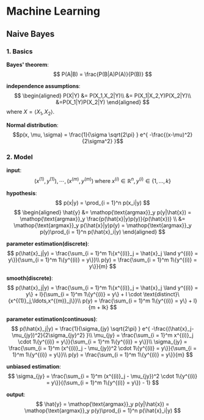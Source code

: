# Machine Learning

## Naive Bayes

### 1. Basics

**Bayes' theorem**:
$$
P(A|B) = \frac{P(B|A)P(A)}{P(B)}
$$

**independence assumptions**:
$$
\begin{aligned}
P(X|Y) &= P(X_1,X_2|Y)\\
&= P(X_1|X_2,Y)P(X_2|Y)\\
&=P(X_1|Y)P(X_2|Y)
\end{aligned}
$$
where $X = \langle X_1,X_2 \rangle$.

**Normal distribution**:
$$p(x, \mu, \sigma) = \frac{1}{\sigma \sqrt{2\pi} } e^{ -\frac{(x-\mu)^2}{2\sigma^2} }$$

### 2. Model

**input**:
$$
(x^{(1)}, y^{(1)}),\cdots, (x^{(m)}, y^{(m)})\;\text{where}\;x^{(i)} \in \mathbb{R}^n,y^{(i)} \in \{1,\ldots,k\} 
$$


**hypothesis**:
$$
p(x|y) = \prod_{i = 1}^n p(x_i|y)
$$
$$
\begin{aligned}
\hat{y} &= \mathop{\text{argmax}}_y p(y|\hat{x}) = \mathop{\text{argmax}}_y \frac{p(\hat{x}|y)p(y)}{p(\hat{x})} \\
&= \mathop{\text{argmax}}_y p(\hat{x}|y)p(y) = \mathop{\text{argmax}}_y p(y)\prod_{i = 1}^n p(\hat{x}_i|y)
\end{aligned}
$$

**parameter estimation(discrete)**:
$$
p(\hat{x}_j|y) = \frac{\sum_{i = 1}^m 1\{x^{(i)}_j = \hat{x}_j \land y^{(i)} = y\}}{\sum_{i = 1}^m 1\{y^{(i)} = y\}}\\
p(y) = \frac{\sum_{i = 1}^m 1\{y^{(i)} = y\}}{m}
$$

**smooth(discrete)**:
$$
p(\hat{x}_j|y) = \frac{\sum_{i = 1}^m 1\{x^{(i)}_j = \hat{x}_j \land y^{(i)} = y\} + l}{\sum_{i = 1}^m 1\{y^{(i)} = y\} + l \cdot \text{distinct}\{x^{(1)}_j,\ldots,x^{(m)}_j\}}\\
p(y) = \frac{\sum_{i = 1}^m 1\{y^{(i)} = y\} + l}{m + lk}
$$

**parameter estimation(continuous)**:
$$
p(\hat{x}_j|y) = \frac{1}{\sigma_{jy} \sqrt{2\pi} } e^{ -\frac{(\hat{x}_j-\mu_{jy})^2}{2\sigma_{jy}^2} }\\
\mu_{jy} = \frac{\sum_{i = 1}^m x^{(i)}_j \cdot 1\{y^{(i)} = y\}}{\sum_{i = 1}^m 1\{y^{(i)} = y\}}\\
\sigma_{jy} = \frac{\sum_{i = 1}^m (x^{(i)}_j - \mu_{jy})^2 \cdot 1\{y^{(i)} = y\}}{\sum_{i = 1}^m 1\{y^{(i)} = y\}}\\
p(y) = \frac{\sum_{i = 1}^m 1\{y^{(i)} = y\}}{m}
$$

**unbiased estimation**:
$$
\sigma_{jy} = \frac{\sum_{i = 1}^m (x^{(i)}_j - \mu_{jy})^2 \cdot 1\{y^{(i)} = y\}}{(\sum_{i = 1}^m 1\{y^{(i)} = y\}) - 1}
$$

**output**:
$$
\hat{y} = \mathop{\text{argmax}}_y p(y|\hat{x}) = \mathop{\text{argmax}}_y p(y)\prod_{i = 1}^n p(\hat{x}_i|y)
$$